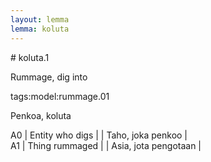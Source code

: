 ```yaml
---
layout: lemma
lemma: koluta
---
```


<div class="sense">
# <span class="sensename">koluta.1</span>

<span class="description">Rummage, dig into</span>

tags:model:rummage.01

<span class="description">Penkoa, koluta</span>

A0 | Entity who digs |   | Taho, joka penkoo |  
A1 | Thing rummaged |   | Asia, jota pengotaan |  

</div>

